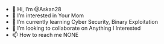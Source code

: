 - 👋 Hi, I’m @Askan28
- 👀 I’m interested in Your Mom
- 🌱 I’m currently learning Cyber Security, Binary Exploitation
- 💞️ I’m looking to collaborate on Anything I Interested
- 📫 How to reach me NONE

<!---
Askan28/Askan28 is a ✨ special ✨ repository because its `README.md` (this file) appears on your GitHub profile.
You can click the Preview link to take a look at your changes.
--->
